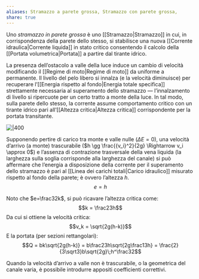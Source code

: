 ```yaml
---
aliases: Stramazzo a parete grossa, Stramazzo con parete grossa,
share: true
---
```

Uno *stramazzo in parete grossa* è uno [[Stramazzo|Stramazzo]] in cui, in corrispondenza della parete dello stesso, si stabilisce una nuova [[Corrente idraulica|Corrente liquida]] in stato critico consentendo il calcolo della [[Portata volumetrica|Portata]] a partire dal tirante idrico.

La presenza dell’ostacolo a valle della luce induce un cambio di velocità modificando il [[Regime di moto|Regime di moto]] da uniforme a permanente.
Il livello del pelo libero si innalza (e la velocità diminuisce) per recuperare l’[[Energia rispetto al fondo|Energia totale specifica]] strettamente necessaria al superamento dello stramazzo — l’innalzamento di livello si ripercuote per un certo tratto a monte della luce.
In tal modo, sulla parete dello stesso, la corrente assume comportamento critico con un tirante idrico pari all’[[Altezza critica|Altezza critica]] corrispondente per la portata transitante.

![|400](74362fdf814bf8785e51e5f2bfc65bc6_MD5%201.png)

Supponendo pertire di carico tra monte e valle nulle ($\Delta E = 0$), una velocità d’arrivo (a monte) trascurabile ($h \gg \frac{{v_i}^2}{2g} \Rightarrow v_i \approx 0$) e l’assenza di contrazione trasversale della vena liquida (la larghezza sulla soglia corrisponde alla larghezza del canale) si può affermare che l’energia a disposizione della corrente per il superamento dello stramazzo è pari al [[Linea dei carichi totali|Carico idraulico]] misurato rispetto al fondo della parete; è ovvero l’altezza $h$.
$$e = h$$

Noto che $e=\frac32k$, si può ricavare l’altezza critica come:
$$k = \frac23h$$
Da cui si ottiene la velocità critica:
$$v_k = \sqrt{2g(h-k)}$$
E la portata (per sezioni rettangolari):
$$Q = bk\sqrt{2g(h-k)} = b\frac23h\sqrt{2g\frac13h} = \frac{2}{3\sqrt3}b\sqrt{2g}\;h^\frac32$$

Quando la velocità d’arrivo a valle non è trascurabile, o la geometrica del canale varia, è possibile introdurre appositi coefficienti correttivi.